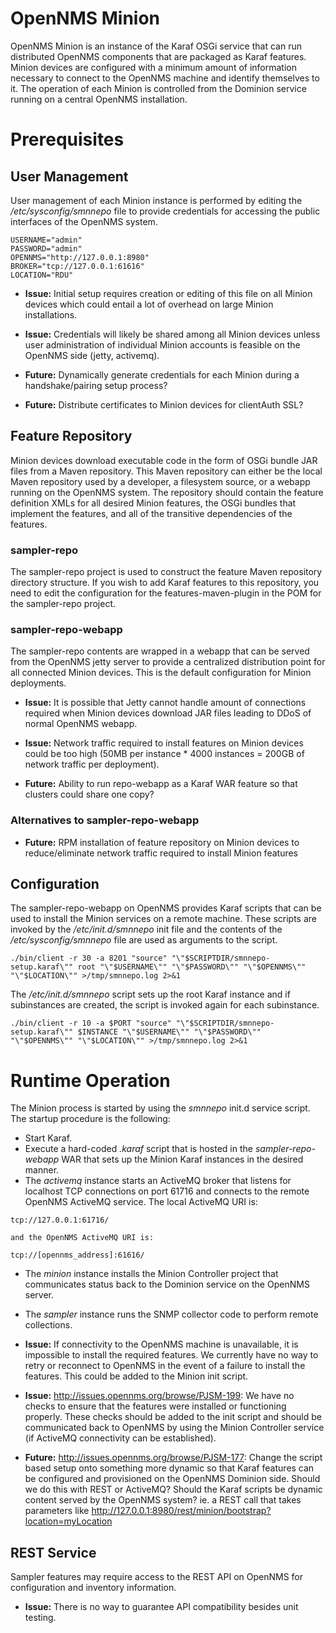 # OpenNMS Minion

OpenNMS Minion is an instance of the Karaf OSGi service that can run distributed OpenNMS components that are packaged as Karaf features. Minion devices are configured with a minimum amount of information necessary to connect to the OpenNMS machine and identify themselves to it. The operation of each Minion is controlled from the Dominion service running on a central OpenNMS installation.

# Prerequisites

## User Management

User management of each Minion instance is performed by editing the */etc/sysconfig/smnnepo* file to provide credentials for accessing the public interfaces of the OpenNMS system.

```
USERNAME="admin"
PASSWORD="admin"
OPENNMS="http://127.0.0.1:8980"
BROKER="tcp://127.0.0.1:61616"
LOCATION="RDU"
```


* **Issue:** Initial setup requires creation or editing of this file on all Minion devices which could entail a lot of overhead on large Minion installations.
* **Issue:** Credentials will likely be shared among all Minion devices unless user administration of individual Minion accounts is feasible on the OpenNMS side (jetty, activemq).


* **Future:** Dynamically generate credentials for each Minion during a handshake/pairing setup process?
* **Future:** Distribute certificates to Minion devices for clientAuth SSL?

## Feature Repository

Minion devices download executable code in the form of OSGi bundle JAR files from a Maven repository. This Maven repository can either be the local Maven repository used by a developer, a filesystem source, or a webapp running on the OpenNMS system. The repository should contain the feature definition XMLs for all desired Minion features, the OSGi bundles that implement the features, and all of the transitive dependencies of the features.

### sampler-repo

The sampler-repo project is used to construct the feature Maven repository directory structure. If you wish to add Karaf features to this repository, you need to edit the configuration for the features-maven-plugin in the POM for the sampler-repo project.

### sampler-repo-webapp

The sampler-repo contents are wrapped in a webapp that can be served from the OpenNMS jetty server to provide a centralized distribution point for all connected Minion devices. This is the default configuration for Minion deployments.


* **Issue:** It is possible that Jetty cannot handle amount of connections required when Minion devices download JAR files leading to DDoS of normal OpenNMS webapp.
* **Issue:** Network traffic required to install features on Minion devices could be too high (50MB per instance * 4000 instances = 200GB of network traffic per deployment).


* **Future:** Ability to run repo-webapp as a Karaf WAR feature so that clusters could share one copy?

### Alternatives to sampler-repo-webapp

* **Future:** RPM installation of feature repository on Minion devices to reduce/eliminate network traffic required to install Minion features

## Configuration

The sampler-repo-webapp on OpenNMS provides Karaf scripts that can be used to install the Minion services on a remote machine. These scripts are invoked by the */etc/init.d/smnnepo* init file and the contents of the */etc/sysconfig/smnnepo* file are used as arguments to the script.
```
./bin/client -r 30 -a 8201 "source" "\"$SCRIPTDIR/smnnepo-setup.karaf\"" root "\"$USERNAME\"" "\"$PASSWORD\"" "\"$OPENNMS\"" "\"$LOCATION\"" >/tmp/smnnepo.log 2>&1
```
The */etc/init.d/smnnepo* script sets up the root Karaf instance and if subinstances are created, the script is invoked again for each subinstance.
```
./bin/client -r 10 -a $PORT "source" "\"$SCRIPTDIR/smnnepo-setup.karaf\"" $INSTANCE "\"$USERNAME\"" "\"$PASSWORD\"" "\"$OPENNMS\"" "\"$LOCATION\"" >/tmp/smnnepo.log 2>&1
```

# Runtime Operation

The Minion process is started by using the *smnnepo* init.d service script. The startup procedure is the following:

* Start Karaf.
* Execute a hard-coded *.karaf* script that is hosted in the *sampler-repo-webapp* WAR that sets up the Minion Karaf instances in the desired manner.
* The *activemq* instance starts an ActiveMQ broker that listens for localhost TCP connections on port 61716 and connects to the remote OpenNMS ActiveMQ service. The local ActiveMQ URI is:
```
tcp://127.0.0.1:61716/
```
    and the OpenNMS ActiveMQ URI is:
```
tcp://[opennms_address]:61616/
```
* The *minion* instance installs the Minion Controller project that communicates status back to the Dominion service on the OpenNMS server.
* The *sampler* instance runs the SNMP collector code to perform remote collections.


* **Issue:** If connectivity to the OpenNMS machine is unavailable, it is impossible to install the required features. We currently have no way to retry or reconnect to OpenNMS in the event of a failure to install the features. This could be added to the Minion init script.
* **Issue:** http://issues.opennms.org/browse/PJSM-199: We have no checks to ensure that the features were installed or functioning properly. These checks should be added to the init script and should be communicated back to OpenNMS by using the Minion Controller service (if ActiveMQ connectivity can be established).


* **Future:** http://issues.opennms.org/browse/PJSM-177: Change the script based setup onto something more dynamic so that Karaf features can be configured and provisioned on the OpenNMS Dominion side. Should we do this with REST or ActiveMQ? Should the Karaf scripts be dynamic content served by the OpenNMS system? ie. a REST call that takes parameters like http://127.0.0.1:8980/rest/minion/bootstrap?location=myLocation



## REST Service

Sampler features may require access to the REST API on OpenNMS for configuration and inventory information.

* **Issue:** There is no way to guarantee API compatibility besides unit testing.